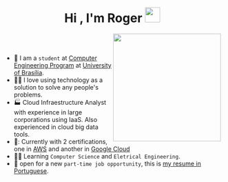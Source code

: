 <h1 align="center">Hi , I'm Roger <img src="https://media.giphy.com/media/hvRJCLFzcasrR4ia7z/giphy.gif" width="35"></h1>
<p align="center">
  
<picture> <img align="right" src="https://github.com/7oSkaaa/7oSkaaa/blob/main/Images/Right_Side.gif?raw=true" width = 250px></picture>

<br><br>

- :school: I am a `student` at [Computer Engineering Program](http://www.ene.unb.br/index.php/graduacao/cursos/graduacao-em-engenharia-de-computacao) at [University of Brasília](https://www.unb.br/).
- :technologist: I love using technology as a solution to solve any people's problems.
- :factory: Cloud Infraestructure Analyst with experience in large corporations using IaaS. Also experienced in cloud big data tools.
- 🌠: Currently with 2 certifications, one in [AWS](https://www.credly.com/badges/8fa259b6-1820-4fe0-a4be-241aa38b794c/linked_in_profile) and another in [Google Cloud](https://www.credential.net/a3da667f-1394-4879-876f-1a3be0e9696a#gs.wl8baq)
- :student: Learning `Computer Science` and `Eletrical Engineering`.
- :thinking:  open for a new `part-time job opportunity`, this is [my resume in Portuguese](https://drive.google.com/file/d/1F7vEzD0z7wFH7lysx7mUqTblDQLLUfpx/view?usp=drive_link).
<br>

</p>
